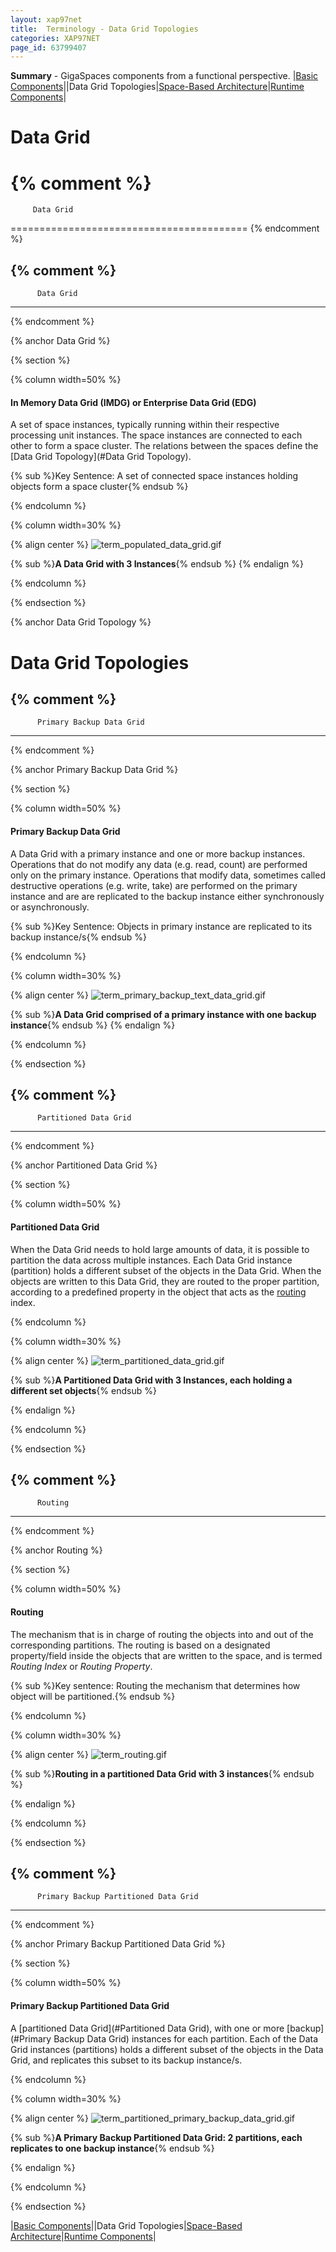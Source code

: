 ```yaml
---
layout: xap97net
title:  Terminology - Data Grid Topologies
categories: XAP97NET
page_id: 63799407
---
```


**Summary** - GigaSpaces components from a functional perspective.
|[Basic Components](./terminology---basic-components.html)||Data Grid Topologies|[Space-Based Architecture](./terminology---space-based-architecture.html)|[Runtime Components](./terminology---runtime-components.html)|

# Data Grid

{% comment %}
=========================================

         Data Grid

=========================================
{% endcomment %}

{% comment %}
----------------------------
          Data Grid
----------------------------
{% endcomment %}

{% anchor Data Grid %}

{% section %}

{% column width=50% %}

#### In Memory Data Grid (IMDG) or Enterprise Data Grid (EDG)

A set of space instances, typically running within their respective processing unit instances.
The space instances are connected to each other to form a space cluster.
The relations between the spaces define the [Data Grid Topology](#Data Grid Topology).

{% sub %}Key Sentence: A set of connected space instances holding objects form a space cluster{% endsub %}

{% endcolumn %}

{% column width=30% %}

{% align center %}
![term_populated_data_grid.gif](/attachment_files/xap97net/term_populated_data_grid.gif)

{% sub %}**A Data Grid with 3 Instances**{% endsub %}
{% endalign %}

{% endcolumn %}

{% endsection %}

{% anchor Data Grid Topology %}

# Data Grid Topologies

{% comment %}
----------------------------
          Primary Backup Data Grid
----------------------------
{% endcomment %}

{% anchor Primary Backup Data Grid %}

{% section %}

{% column width=50% %}

#### Primary Backup Data Grid

A Data Grid with a primary instance and one or more backup instances.
Operations that do not modify any data (e.g. read, count) are performed only on the primary instance. Operations that modify data, sometimes called destructive operations (e.g. write, take) are performed on the primary instance and are are replicated to the backup instance either synchronously or asynchronously.

{% sub %}Key Sentence: Objects in primary instance are replicated to its backup instance/s{% endsub %}

{% endcolumn %}

{% column width=30% %}

{% align center %}
![term_primary_backup_text_data_grid.gif](/attachment_files/xap97net/term_primary_backup_text_data_grid.gif)

{% sub %}**A Data Grid comprised of a primary instance with one backup instance**{% endsub %}
{% endalign %}

{% endcolumn %}

{% endsection %}

{% comment %}
----------------------------
          Partitioned Data Grid
----------------------------
{% endcomment %}

{% anchor Partitioned Data Grid %}

{% section %}

{% column width=50% %}

#### Partitioned Data Grid

When the Data Grid needs to hold large amounts of data, it is possible to partition the data across multiple instances.
Each Data Grid instance (partition) holds a different subset of the objects in the Data Grid.
When the objects are written to this Data Grid, they are routed to the proper partition, according to a predefined property in the object that acts as the [routing](#Routing) index.

{% endcolumn %}

{% column width=30% %}

{% align center %}
![term_partitioned_data_grid.gif](/attachment_files/xap97net/term_partitioned_data_grid.gif)

{% sub %}**A Partitioned Data Grid with 3 Instances, each holding a different set objects**{% endsub %}

{% endalign %}

{% endcolumn %}

{% endsection %}

{% comment %}
----------------------------
          Routing
----------------------------
{% endcomment %}

{% anchor Routing %}

{% section %}

{% column width=50% %}

#### Routing

The mechanism that is in charge of routing the objects into and out of the corresponding partitions.
The routing is based on a designated property/field inside the objects that are written to the space, and is termed _Routing Index_ or _Routing Property_.

{% sub %}Key sentence: Routing the mechanism that determines how object will be partitioned.{% endsub %}

{% endcolumn %}

{% column width=30% %}

{% align center %}
![term_routing.gif](/attachment_files/xap97net/term_routing.gif)

{% sub %}**Routing in a partitioned Data Grid with 3 instances**{% endsub %}

{% endalign %}

{% endcolumn %}

{% endsection %}

{% comment %}
--------------------------------------------------
          Primary Backup Partitioned Data Grid
--------------------------------------------------
{% endcomment %}

{% anchor Primary Backup Partitioned Data Grid %}

{% section %}

{% column width=50% %}

#### Primary Backup Partitioned Data Grid

A [partitioned Data Grid](#Partitioned Data Grid), with one or more [backup](#Primary Backup Data Grid) instances for each partition. Each of the Data Grid instances (partitions) holds a different subset of the objects in the Data Grid, and replicates this subset to its backup instance/s.

{% endcolumn %}

{% column width=30% %}

{% align center %}
![term_partitioned_primary_backup_data_grid.gif](/attachment_files/xap97net/term_partitioned_primary_backup_data_grid.gif)

{% sub %}**A Primary Backup Partitioned Data Grid: 2 partitions, each replicates to one backup instance**{% endsub %}

{% endalign %}

{% endcolumn %}

{% endsection %}

|[Basic Components](./terminology---basic-components.html)||Data Grid Topologies|[Space-Based Architecture](./terminology---space-based-architecture.html)|[Runtime Components](./terminology---runtime-components.html)|
